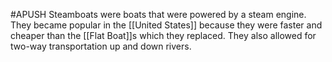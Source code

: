 #APUSH 
Steamboats were boats that were powered by a steam engine. They became popular in the [[United States]] because they were faster and cheaper than the [[Flat Boat]]s which they replaced. They also allowed for two-way transportation up and down rivers.
